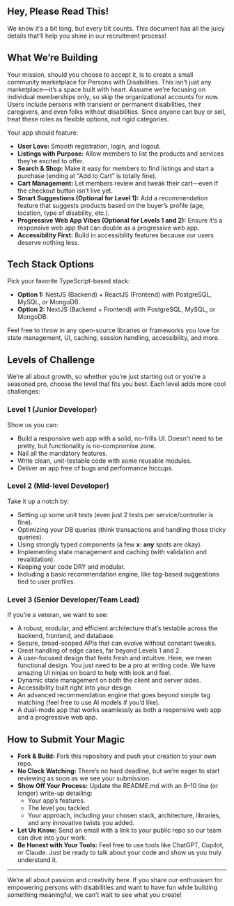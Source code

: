 ## Hey, Please Read This!

We know it’s a bit long, but every bit counts. This document has all the juicy details that’ll help you shine in our recruitment process!

## What We’re Building

Your mission, should you choose to accept it, is to create a small community marketplace for Persons with Disabilities. This isn’t just any marketplace—it’s a space built with heart. Assume we're focusing on individual memberships only, so skip the organizational accounts for now. Users include persons with transient or permanent disabilities, their caregivers, and even folks without disabilities. Since anyone can buy or sell, treat these roles as flexible options, not rigid categories.

Your app should feature:

- **User Love:** Smooth registration, login, and logout.
- **Listings with Purpose:** Allow members to list the products and services they’re excited to offer.
- **Search & Shop:** Make it easy for members to find listings and start a purchase (ending at “Add to Cart” is totally fine).
- **Cart Management:** Let members review and tweak their cart—even if the checkout button isn’t live yet.
- **Smart Suggestions (Optional for Level 1):** Add a recommendation feature that suggests products based on the buyer’s profile (age, location, type of disability, etc.).
- **Progressive Web App Vibes (Optional for Levels 1 and 2):** Ensure it’s a responsive web app that can double as a progressive web app.
- **Accessibility First:** Build in accessibility features because our users deserve nothing less.

## Tech Stack Options

Pick your favorite TypeScript-based stack:

- **Option 1:** NestJS (Backend) + ReactJS (Frontend) with PostgreSQL, MySQL, or MongoDB.
- **Option 2:** NextJS (Backend + Frontend) with PostgreSQL, MySQL, or MongoDB.

Feel free to throw in any open-source libraries or frameworks you love for state management, UI, caching, session handling, accessibility, and more.

## Levels of Challenge

We’re all about growth, so whether you’re just starting out or you’re a seasoned pro, choose the level that fits you best. Each level adds more cool challenges:

### Level 1 (Junior Developer)

Show us you can:

- Build a responsive web app with a solid, no-frills UI. Doesn't need to be pretty, but functionality is no-compromise zone.
- Nail all the mandatory features.
- Write clean, unit-testable code with some reusable modules.
- Deliver an app free of bugs and performance hiccups.

### Level 2 (Mid-level Developer)

Take it up a notch by:

- Setting up some unit tests (even just 2 tests per service/controller is fine).
- Optimizing your DB queries (think transactions and handling those tricky queries).
- Using strongly typed components (a few **x: any** spots are okay).
- Implementing state management and caching (with validation and revalidation).
- Keeping your code DRY and modular.
- Including a basic recommendation engine, like tag-based suggestions tied to user profiles.

### Level 3 (Senior Developer/Team Lead)

If you’re a veteran, we want to see:

- A robust, modular, and efficient architecture that’s testable across the backend, frontend, and database.
- Secure, broad-scoped APIs that can evolve without constant tweaks.
- Great handling of edge cases, far beyond Levels 1 and 2.
- A user-focused design that feels fresh and intuitive. Here, we mean functional design. You just need to be a pro at writing code. We have amazing UI ninjas on board to help with look and feel.
- Dynamic state management on both the client and server sides.
- Accessibility built right into your design.
- An advanced recommendation engine that goes beyond simple tag matching (feel free to use AI models if you’d like).
- A dual-mode app that works seamlessly as both a responsive web app and a progressive web app.

## How to Submit Your Magic

- **Fork & Build:** Fork this repository and push your creation to your own repo.
- **No Clock Watching:** There’s no hard deadline, but we’re eager to start reviewing as soon as we see your submission.
- **Show Off Your Process:** Update the README.md with an 8–10 line (or longer) write-up detailing:
    - Your app’s features.
    - The level you tackled.
    - Your approach, including your chosen stack, architecture, libraries, and any innovative twists you added.
- **Let Us Know:** Send an email with a link to your public repo so our team can dive into your work.
- **Be Honest with Your Tools:** Feel free to use tools like ChatGPT, Copilot, or Claude. Just be ready to talk about your code and show us you truly understand it.

---

We’re all about passion and creativity here. If you share our enthusiasm for empowering persons with disabilities and want to have fun while building something meaningful, we can’t wait to see what you create!
